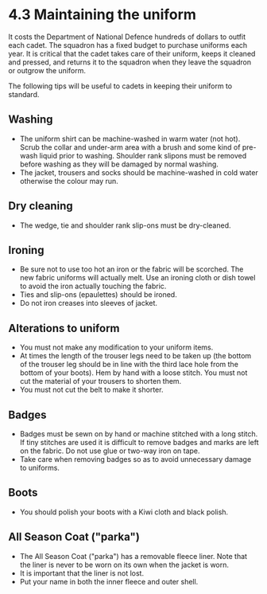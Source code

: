 # 4.3 Maintaining the uniform

It costs the Department of National Defence hundreds of dollars to outfit each cadet. The squadron has a fixed budget to purchase uniforms each year. It is critical that the cadet takes care of their uniform, keeps it cleaned and pressed, and returns it to the squadron when they leave the squadron or outgrow the uniform. 

The following tips will be useful to cadets in keeping their uniform to standard.

## Washing

* The uniform shirt can be machine-washed in warm water \(not hot\). Scrub the collar and under-arm area with a brush and some kind of pre-wash liquid prior to washing. Shoulder rank slipons must be removed before washing as they will be damaged by normal washing.  
* The jacket, trousers and socks should be machine-washed in cold water otherwise the colour may run.  

## Dry cleaning

* The wedge, tie and shoulder rank slip-ons must be dry-cleaned.  

## Ironing

* Be sure not to use too hot an iron or the fabric will be scorched. The new fabric uniforms will actually melt. Use an ironing cloth or dish towel to avoid the iron actually touching the fabric.
* Ties and slip-ons \(epaulettes\) should be ironed.  
* Do not iron creases into sleeves of jacket.  

## Alterations to uniform

* You must not make any modification to your uniform items.  
* At times the length of the trouser legs need to be taken up \(the bottom of the trouser leg should be in line with the third lace hole from the bottom of your boots\). Hem by hand with a loose stitch. You must not cut the material of your trousers to shorten them.  
* You must not cut the belt to make it shorter.

## Badges

* Badges must be sewn on by hand or machine stitched with a long stitch. If tiny stitches are used it is difficult to remove badges and marks are left on the fabric. Do not use glue or two-way iron on tape. 
* Take care when removing badges so as to avoid unnecessary damage to uniforms.

## Boots

* You should polish your boots with a Kiwi cloth and black polish. 

## All Season Coat \("parka"\)

* The All Season Coat \("parka"\) has a removable fleece liner. Note that the liner is never to be worn on its own when the jacket is worn. 
* It is important that the liner is not lost.
* Put your name in both the inner fleece and outer shell.

